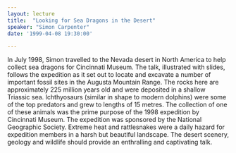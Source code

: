```yaml
---
layout: lecture
title:  "Looking for Sea Dragons in the Desert"
speaker: "Simon Carpenter"
date: '1999-04-08 19:30:00'

---
```

In July 1998, Simon travelled to the Nevada desert in North America to help collect sea dragons for Cincinnati Museum. The talk, illustrated with slides, follows the expedition as it set out to locate and excavate a number of important fossil sites in the Augusta Mountain Range. The rocks here are approximately 225 million years old and were deposited in a shallow Triassic sea. Ichthyosaurs (similar in shape to modern dolphins) were some of the top predators and grew to lengths of 15 metres. The collection of one of these animals was the prime purpose of the 1998 expedition by Cincinnati Museum. The expedition was sponsored by the National Geographic Society. Extreme heat and rattlesnakes were a daily hazard for expedition members in a harsh but beautiful landscape. The desert scenery, geology and wildlife should provide an enthralling and captivating talk.